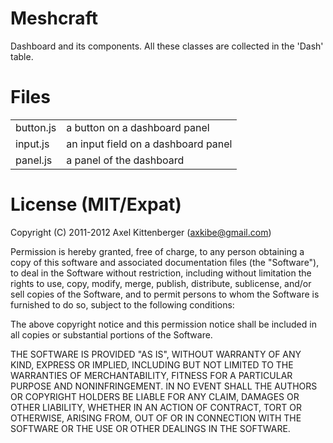 Meshcraft
=========
Dashboard and its components.
All these classes are collected in the 'Dash' table.

Files
=====
<table>

 <tr><td>   button.js
</td><td>   a button on a dashboard panel
</td></tr>

 <tr><td>   input.js
</td><td>   an input field on a dashboard panel
</td></tr>

 <tr><td>   panel.js
</td><td>   a panel of the dashboard
</td></tr>

</table>

License (MIT/Expat)
===================
Copyright (C) 2011-2012 Axel Kittenberger (axkibe@gmail.com)

Permission is hereby granted, free of charge, to any person obtaining a copy of this software and associated documentation files (the "Software"), to deal in the Software without restriction, including without limitation the rights to use, copy, modify, merge, publish, distribute, sublicense, and/or sell copies of the Software, and to permit persons to whom the Software is furnished to do so, subject to the following conditions:

The above copyright notice and this permission notice shall be included in all copies or substantial portions of the Software.

THE SOFTWARE IS PROVIDED "AS IS", WITHOUT WARRANTY OF ANY KIND, EXPRESS OR IMPLIED, INCLUDING BUT NOT LIMITED TO THE WARRANTIES OF MERCHANTABILITY, FITNESS FOR A PARTICULAR PURPOSE AND NONINFRINGEMENT. IN NO EVENT SHALL THE AUTHORS OR COPYRIGHT HOLDERS BE LIABLE FOR ANY CLAIM, DAMAGES OR OTHER LIABILITY, WHETHER IN AN ACTION OF CONTRACT, TORT OR OTHERWISE, ARISING FROM, OUT OF OR IN CONNECTION WITH THE SOFTWARE OR THE USE OR OTHER DEALINGS IN THE SOFTWARE.

